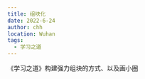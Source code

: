 ```yaml
---
title: 组块化
date: 2022-6-24
author: chh
location: Wuhan
tags:
  - 学习之道
---
```


《学习之道》构建强力组块的方式、以及画小圈
